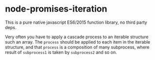 # node-promises-iteration
This is a pure native javascript ES6/2015 function library, no third party deps.

Very often you have to apply a cascade process to an iterable structure such an array. 
The `process` should be applied to each item in the iterable structure, and that `process` 
is a composition of many subprocess, where result of `subprocess1` is taken by `subprocess2` and so on.
